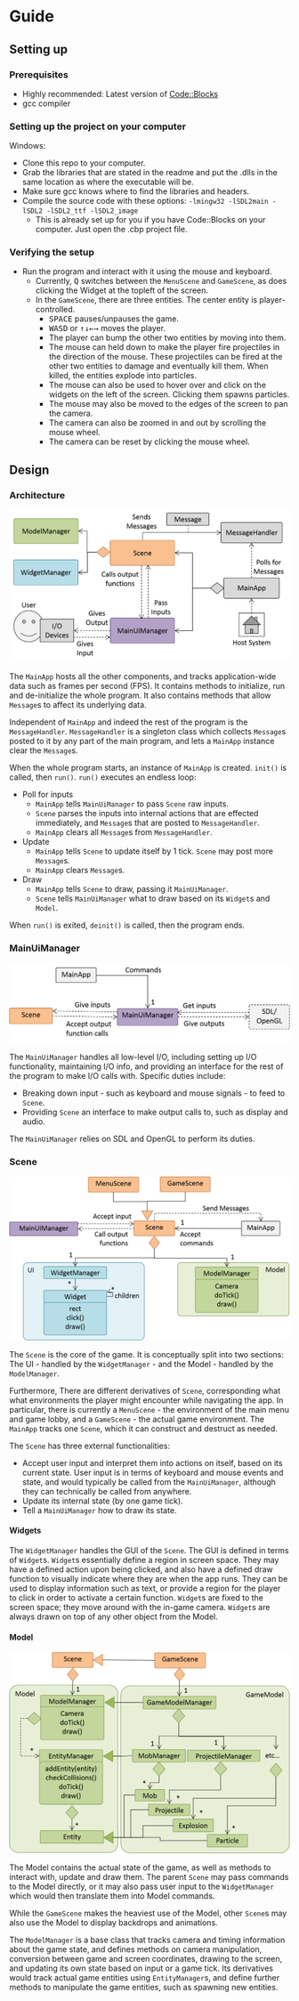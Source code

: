 # Guide



## Setting up
### Prerequisites
- Highly recommended: Latest version of [Code::Blocks](http://www.codeblocks.org)
- gcc compiler

### Setting up the project on your computer
Windows:

- Clone this repo to your computer.
- Grab the libraries that are stated in the readme and put the .dlls in the same location as where the executable will be.
- Make sure gcc knows where to find the libraries and headers.
- Compile the source code with these options: `-lmingw32 -lSDL2main -lSDL2 -lSDL2_ttf -lSDL2_image`
	- This is already set up for you if you have Code::Blocks on your computer. Just open the .cbp project file.

### Verifying the setup
- Run the program and interact with it using the mouse and keyboard.
	- Currently, <kbd>Q</kbd> switches between the `MenuScene` and `GameScene`, as does clicking the Widget at the topleft of the screen.
	- In the `GameScene`, there are three entities. The center entity is player-controlled.
		- <kbd>SPACE</kbd> pauses/unpauses the game.
		- <kbd>W</kbd><kbd>A</kbd><kbd>S</kbd><kbd>D</kbd> or <kbd>↑</kbd><kbd>↓</kbd><kbd>←</kbd><kbd>→</kbd> moves the player.
		- The player can bump the other two entities by moving into them.
		- The mouse can held down to make the player fire projectiles in the direction of the mouse. These projectiles can be fired at the other two entities to damage and eventually kill them. When killed, the entities explode into particles.
		- The mouse can also be used to hover over and click on the widgets on the left of the screen. Clicking them spawns particles.
		- The mouse may also be moved to the edges of the screen to pan the camera.
		- The camera can also be zoomed in and out by scrolling the mouse wheel.
		- The camera can be reset by clicking the mouse wheel.



## Design

### Architecture
![](ArchitectureDiagram.png)

The `MainApp` hosts all the other components, and tracks application-wide data such as frames per second (FPS). It contains methods to initialize, run and de-initialize the whole program. It also contains methods that allow `Message`s to affect its underlying data.

Independent of `MainApp` and indeed the rest of the program is the `MessageHandler`. `MessageHandler` is a singleton class which collects `Message`s posted to it by any part of the main program, and lets a `MainApp` instance clear the `Message`s.

When the whole program starts, an instance of `MainApp` is created. `init()` is called, then `run()`. `run()` executes an endless loop:

- Poll for inputs
	- `MainApp` tells `MainUiManager` to pass `Scene` raw inputs.
	- `Scene` parses the inputs into internal actions that are effected immediately, and `Message`s that are posted to `MessageHandler`.
	- `MainApp` clears all `Message`s from `MessageHandler`.
- Update
	- `MainApp` tells `Scene` to update itself by 1 tick. `Scene` may post more `Message`s.
	- `MainApp` clears `Message`s.
- Draw
	- `MainApp` tells `Scene` to draw, passing it `MainUiManager`.
	- `Scene` tells `MainUiManager` what to draw based on its `Widget`s and `Model`.

When `run()` is exited, `deinit()` is called, then the program ends.

### MainUiManager
![](MainUiManagerClassDiagram.png)

The `MainUiManager` handles all low-level I/O, including setting up I/O functionality, maintaining I/O info, and providing an interface for the rest of the program to make I/O calls with. Specific duties include:

- Breaking down input - such as keyboard and mouse signals - to feed to `Scene`.
- Providing `Scene` an interface to make output calls to, such as display and audio.

The `MainUiManager` relies on SDL and OpenGL to perform its duties.

### Scene
![](SceneClassDiagram.png)

The `Scene` is the core of the game. It is conceptually split into two sections: The UI - handled by the `WidgetManager` - and the Model - handled by the `ModelManager`.

Furthermore, There are different derivatives of `Scene`, corresponding what what environments the player might encounter while navigating the app. In particular, there is currently a `MenuScene` - the environment of the main menu and game lobby, and a `GameScene` - the actual game environment. The `MainApp` tracks one `Scene`, which it can construct and destruct as needed.

The `Scene` has three external functionalities:
- Accept user input and interpret them into actions on itself, based on its current state. User input is in terms of keyboard and mouse events and state, and would typically be called from the `MainUiManager`, although they can technically be called from anywhere.
- Update its internal state (by one game tick).
- Tell a `MainUiManager` how to draw its state.

#### Widgets
The `WidgetManager` handles the GUI of the `Scene`. The GUI is defined in terms of `Widget`s. `Widget`s essentially define a region in screen space. They may have a defined action upon being clicked, and also have a defined draw function to visually indicate where they are when the app runs. They can be used to display information such as text, or provide a region for the player to click in order to activate a certain function. `Widget`s are fixed to the screen space; they move around with the in-game camera. `Widget`s are always drawn on top of any other object from the Model.

#### Model
![](ModelClassDiagram.png)

The Model contains the actual state of the game, as well as methods to interact with, update and draw them. The parent `Scene` may pass commands to the Model directly, or it may also pass user input to the `WidgetManager` which would then translate them into Model commands.

While the `GameScene` makes the heaviest use of the Model, other `Scene`s may also use the Model to display backdrops and animations.

The `ModelManager` is a base class that tracks camera and timing information about the game state, and defines methods on camera manipulation, conversion between game and screen coordinates, drawing to the screen, and updating its own state based on input or a game tick. Its derivatives would track actual game entities using `EntityManager`s, and define further methods to manipulate the game entities, such as spawning new entities.